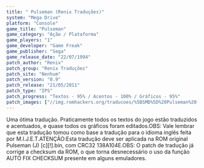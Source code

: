 ```yaml
---
title: " Pulseman (Renix Traduções)"
system: "Mega Drive"
platform: "Console"
game_title: "Pulseman"
game_category: "Ação / Plataforma"
game_players: "1"
game_developer: "Game Freak"
game_publisher: "Sega"
game_release_date: "22/07/1994"
patch_author: "Renix"
patch_group: "Renix Traduções"
patch_site: "Nenhum"
patch_version: "0.9"
patch_release: "21/05/2011"
patch_type: "IPS"
patch_progress: "Textos - 95% / Acentos - 100% / Gráficos - 95%"
patch_images: ["//img.romhackers.org/traducoes/%5BSMD%5D%20Pulseman%20-%20Renix%20Tradu%C3%A7%C3%B5es%20-%201.png","//img.romhackers.org/traducoes/%5BSMD%5D%20Pulseman%20-%20Renix%20Tradu%C3%A7%C3%B5es%20-%202.png","//img.romhackers.org/traducoes/%5BSMD%5D%20Pulseman%20-%20Renix%20Tradu%C3%A7%C3%B5es%20-%203.png"]
---
```

Uma ótima tradução. Praticamente todos os textos do jogo estão traduzidos e acentuados, e quase todos os gráficos foram editados.OBS: Vale lembrar que esta tradução tomou como base a tradução para o idioma inglês feita por M.I.J.E.T.ATENÇÃO:Esta tradução deve ser aplicada na ROM original Pulseman (J) [c][!].bin, com CRC32 138A104E.OBS: O patch de tradução já corrige a checksum da ROM, o que torna desnecessário o uso da função AUTO FIX CHECKSUM presente em alguns emuladores.
